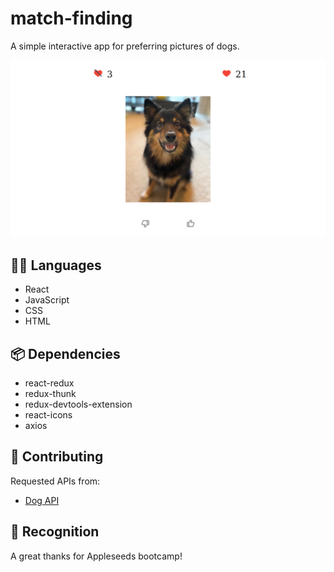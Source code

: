 
# match-finding

A simple interactive app for preferring pictures of dogs.

![](src/assets/images/app-view.png)

## :technologist: Languages

- React
- JavaScript
- CSS
- HTML

## :package: Dependencies

- react-redux
- redux-thunk
- redux-devtools-extension
- react-icons
- axios

## :rocket: Contributing

Requested APIs from:

- [Dog API](https://dog.ceo/dog-api/)

## :beers: Recognition 

A great thanks for Appleseeds bootcamp!
